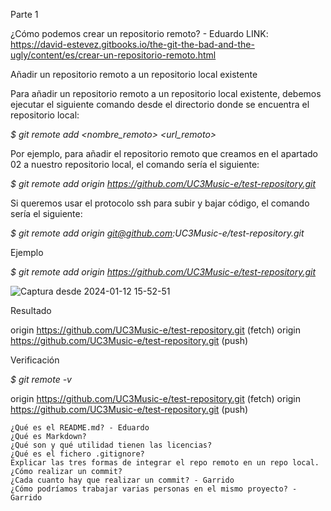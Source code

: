 Parte 1

¿Cómo podemos crear un repositorio remoto? - Eduardo
 LINK:
https://david-estevez.gitbooks.io/the-git-the-bad-and-the-ugly/content/es/crear-un-repositorio-remoto.html

Añadir un repositorio remoto a un repositorio local existente

 Para añadir un repositorio remoto a un repositorio local existente, debemos ejecutar el siguiente comando desde el directorio donde se encuentra el repositorio local:

*$ git remote add <nombre_remoto> <url_remoto>*

 Por ejemplo, para añadir el repositorio remoto que creamos en el apartado 02 a nuestro repositorio local, el comando sería el siguiente:

*$ git remote add origin https://github.com/UC3Music-e/test-repository.git*

 Si queremos usar el protocolo ssh para subir y bajar código, el comando sería el siguiente:

 *$ git remote add origin git@github.com:UC3Music-e/test-repository.git*

Ejemplo

*$ git remote add origin https://github.com/UC3Music-e/test-repository.git*

![Captura desde 2024-01-12 15-52-51](https://github.com/Eduardomesut/Entornos/assets/93294713/ac6633d4-1087-4fdf-8903-f9e0bbe47d32)


Resultado

origin https://github.com/UC3Music-e/test-repository.git (fetch)
origin https://github.com/UC3Music-e/test-repository.git (push)

Verificación

*$ git remote -v*

origin https://github.com/UC3Music-e/test-repository.git (fetch)
origin https://github.com/UC3Music-e/test-repository.git (push)

   
    ¿Qué es el README.md? - Eduardo
    ¿Qué es Markdown?
    ¿Qué son y qué utilidad tienen las licencias?
    ¿Qué es el fichero .gitignore?
    Explicar las tres formas de integrar el repo remoto en un repo local.
    ¿Cómo realizar un commit? 
    ¿Cada cuanto hay que realizar un commit? - Garrido
    ¿Cómo podríamos trabajar varias personas en el mismo proyecto? - Garrido

